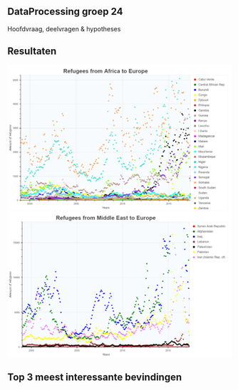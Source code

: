 ## DataProcessing groep 24
Hoofdvraag, deelvragen & hypotheses
## Resultaten

<img src="/docs/plot_refugees_from_Africa_to_Europe.png" alt="Africa to Europe" class="inline" />

<img src="/docs/plot_refugees_from_Middle_East_to_Europe.png" alt="Middle East to Europe" class="inline" />

## Top 3 meest interessante bevindingen
